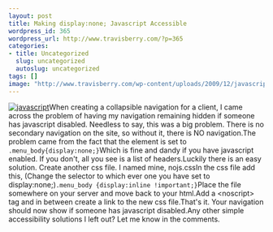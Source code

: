 ```yaml
--- 
layout: post
title: Making display:none; Javascript Accessible
wordpress_id: 365
wordpress_url: http://www.travisberry.com/?p=365
categories: 
- title: Uncategorized
  slug: uncategorized
  autoslug: uncategorized
tags: []
image: "http://www.travisberry.com/wp-content/uploads/2009/12/javascript.jpg"
---
```

[![javascript](http://www.travisberry.com/wp-content/uploads/2009/12/javascript.jpg "javascript")](http://www.flickr.com/photos/dmitry-baranovskiy/)When creating a collapsible navigation for a client, I came across the problem of having my navigation remaining hidden if someone has javascript disabled. Needless to say, this was a big problem. There is no secondary navigation on the site, so without it, there is NO navigation.<!--more-->The problem came from the fact that the element is set to ``.menu_body{display:none;}``Which is fine and dandy if you have javascript enabled. If you don't, all you see is a list of headers.Luckily there is an easy solution. Create another css file. I named mine, nojs.cssIn the css file add this, (Change the selector to which ever one you have set to display:none;)``.menu_body {display:inline !important;}``Place the file somewhere on your server and move back to your html.Add a &lt;noscript&gt; tag and in between create a link to the new css file.That's it. Your navigation should now show if someone has javascript disabled.Any other simple accessibility solutions I left out? Let me know in the comments.
